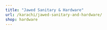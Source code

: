```yaml
---
title: "Jawed Sanitary & Hardware"
url: /karachi/jawed-sanitary-and-hardware/
shop: hardware
---
```

